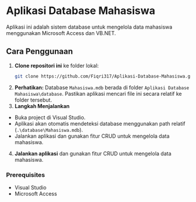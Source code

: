 # Aplikasi Database Mahasiswa

Aplikasi ini adalah sistem database untuk mengelola data mahasiswa menggunakan Microsoft Access dan VB.NET.

## Cara Penggunaan

1. **Clone repositori ini** ke folder lokal:
   ```bash
   git clone https://github.com/Fiqri317/Aplikasi-Database-Mahasiswa.git
2. **Perhatikan:** Database `Mahasiswa.mdb` berada di folder `Aplikasi Database Mahasiswa\database`. Pastikan aplikasi mencari file ini secara relatif ke folder tersebut.
3. **Langkah Menjalankan**
- Buka project di Visual Studio.
- Aplikasi akan otomatis mendeteksi database menggunakan path relatif (`.\database\Mahasiswa.mdb`).
- Jalankan aplikasi dan gunakan fitur CRUD untuk mengelola data mahasiswa.
4. **Jalankan aplikasi** dan gunakan fitur CRUD untuk mengelola data mahasiswa.

### Prerequisites
- Visual Studio
- Microsoft Access
